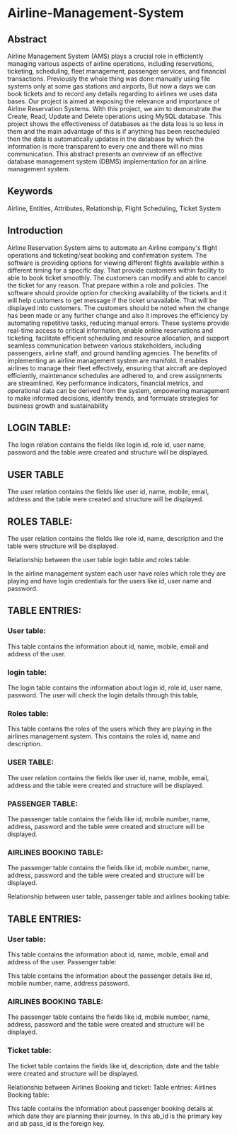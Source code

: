 # Airline-Management-System
## Abstract
Airline Management System (AMS) plays a crucial role in efficiently managing various aspects of airline operations, including reservations, ticketing, scheduling, fleet management, passenger services, and financial transactions. Previously the whole thing was done manually using file systems only at some gas stations and airports, But now a days we can book tickets and to record any details regarding to airlines we uses data bases. Our project is aimed at exposing the relevance and importance of Airline Reservation Systems. With this project, we aim to demonstrate the Create, Read, Update and Delete operations using MySQL database. This project shows the effectiveness of databases as the data loss is so less in them and the main advantage of this is if anything has been rescheduled then the data is automatically updates in the database by which the information is more transparent to every one and there will no miss communication. This abstract presents an overview of an effective database management system (DBMS) implementation for an airline management system.

## Keywords 
Airline, Entities, Attributes, Relationship, Flight Scheduling, Ticket System

## Introduction
Airline Reservation System aims to automate an Airline company's flight operations and ticketing/seat booking and confirmation system. The software is providing options for viewing different flights available within a different timing for a specific day. That provide customers within facility to able to book ticket smoothly. The customers can modify and able to cancel the ticket for any reason. That prepare within a role and policies. The software should provide option for checking availability of the tickets and it will help customers to get message if the ticket unavailable. That will be displayed into customers. The customers should be noted when the change has been made or any further change and also it improves the efficiency by automating repetitive tasks, reducing manual errors. These systems provide real-time access to critical information, enable online reservations and ticketing, facilitate efficient scheduling and resource allocation, and support seamless communication between various stakeholders, including passengers, airline staff, and ground handling agencies. The benefits of implementing an airline management system are manifold. It enables airlines to manage their fleet effectively, ensuring that aircraft are deployed efficiently, maintenance schedules are adhered to, and crew assignments are streamlined. Key performance indicators, financial metrics, and operational data can be derived from the system, empowering management to make informed decisions, identify trends, and formulate strategies for business growth and sustainability

## LOGIN TABLE:

The login relation contains the fields like login id, role id, user name, password and the table were created and structure will be displayed.

## USER TABLE

The user relation contains the fields like user id, name, mobile, email, address and the table were created and structure will be displayed.

## ROLES TABLE:

The user relation contains the fields like role id, name, description and the table were structure will be displayed.

Relationship between the user table login table and roles table:

In the airline management system each user have roles which role they are playing and have login credentials for the users like id, user name and password.

## TABLE ENTRIES:

### User table:

This table contains the information about id, name, mobile, email and address of the user.
### login table:

The login table contains the information about login id, role id, user name, password. The user will check the login details through this table,
### Roles table:

This table contains the roles of the users which they are playing in the airlines management system. This contains the roles id, name and description.

### USER TABLE:

The user relation contains the fields like user id, name, mobile, email, address and the table were created and structure will be displayed.

### PASSENGER TABLE:
The passenger table contains the fields like id, mobile number, name, address, password and the table were created and structure will be displayed.

### AIRLINES BOOKING TABLE:

The passenger table contains the fields like id, mobile number, name, address, password and the table were created and structure will be displayed.

Relationship between user table, passenger table and airlines booking table:

## TABLE ENTRIES:

### User table:

This table contains the information about id, name, mobile, email and address of the user.
Passenger table:

This table contains the information about the passenger details like id, mobile number, name, address password.

### AIRLINES BOOKING TABLE:

The passenger table contains the fields like id, mobile number, name, address, password and the table were created and structure will be displayed.

### Ticket table:

The ticket table contains the fields like id, description, date and the table were created and structure will be displayed.

Relationship between Airlines Booking and ticket:
Table entries:
Airlines Booking table:

This table contains the information about passenger booking details at which date they are planning their journey. In this ab_id is the primary key and ab pass_id is the foreign key.
